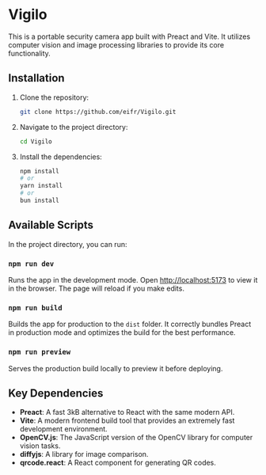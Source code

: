 # Vigilo

This is a portable security camera app built with Preact and Vite. It utilizes computer vision and image processing libraries to provide its core functionality.

## Installation

1.  Clone the repository:
    ```bash
    git clone https://github.com/eifr/Vigilo.git
    ```
2.  Navigate to the project directory:
    ```bash
    cd Vigilo
    ```
3.  Install the dependencies:
    ```bash
    npm install
    # or
    yarn install
    # or
    bun install
    ```

## Available Scripts

In the project directory, you can run:

### `npm run dev`

Runs the app in the development mode.
Open [http://localhost:5173](http://localhost:5173) to view it in the browser. The page will reload if you make edits.

### `npm run build`

Builds the app for production to the `dist` folder. It correctly bundles Preact in production mode and optimizes the build for the best performance.

### `npm run preview`

Serves the production build locally to preview it before deploying.

## Key Dependencies

- **Preact**: A fast 3kB alternative to React with the same modern API.
- **Vite**: A modern frontend build tool that provides an extremely fast development environment.
- **OpenCV.js**: The JavaScript version of the OpenCV library for computer vision tasks.
- **diffyjs**: A library for image comparison.
- **qrcode.react**: A React component for generating QR codes.

